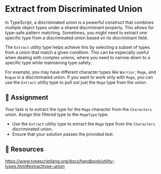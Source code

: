 # Extract from Discriminated Union

In TypeScript, a discriminated union is a powerful construct that combines multiple object types under a shared discriminant property. This allows for type-safe pattern matching. Sometimes, you might need to extract one specific type from a discriminated union based on its discriminant field.

The `Extract` utility type helps achieve this by selecting a subset of types from a union that match a given condition. This can be especially useful when dealing with complex unions, where you need to narrow down to a specific type while maintaining type safety.

For example, you may have different character types like `Warrior`, `Mage`, and `Rogue` in a discriminated union. If you want to work only with `Mage`, you can use the `Extract` utility type to pull out just the `Mage` type from the union.

## 🎯 Assignment

Your task is to extract the type for the `Mage` character from the `Characters` union. Assign this filtered type to the `MageType` type.

- Use the `Extract` utility type to extract the `Mage` type from the `Characters` discriminated union.
- Ensure that your solution passes the provided test.

## 🧩 Resources

https://www.typescriptlang.org/docs/handbook/utility-types.html#extracttype-union